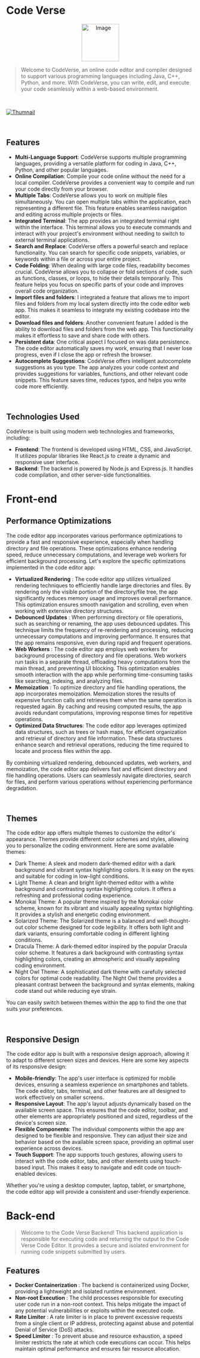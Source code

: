 # Code Verse

<p align="center">
<img src="./front-end/public/favicon.svg" alt="Image" style="width: 100px;">
</p>

> Welcome to CodeVerse, an online code editor and compiler designed to support various programming languages including Java, C++, Python, and more. With CodeVerse, you can write, edit, and execute your code seamlessly within a web-based environment.

<br>

[![Thumnail](./extra/editor.png)](https://drive.google.com/file/d/1fb9qxVC3P0jJJSlBV9ZefCoFSuXPaV3M/view?usp=sharing)

<br>

## Features

- **Multi-Language Support**: CodeVerse supports multiple programming languages, providing a versatile platform for coding in Java, C++, Python, and other popular languages.
- **Online Compilation**: Compile your code online without the need for a local compiler. CodeVerse provides a convenient way to compile and run your code directly from your browser.
- **Multiple Tabs**: CodeVerse allows you to work on multiple files simultaneously. You can open multiple tabs within the application, each representing a different file. This feature enables seamless navigation and editing across multiple projects or files.
- **Integrated Terminal**: The app provides an integrated terminal right within the interface. This terminal allows you to execute commands and interact with your project's environment without needing to switch to external terminal applications.
- **Search and Replace**: CodeVerse offers a powerful search and replace functionality. You can search for specific code snippets, variables, or keywords within a file or across your entire project.
- **Code Folding**: When dealing with large code files, readability becomes crucial. CodeVerse allows you to collapse or fold sections of code, such as functions, classes, or loops, to hide their details temporarily. This feature helps you focus on specific parts of your code and improves overall code organization.
- **Import files and folders**: I integrated a feature that allows me to import files and folders from my local system directly into the code editor web app. This makes it seamless to integrate my existing codebase into the editor.
- **Download files and folders**: Another convenient feature I added is the ability to download files and folders from the web app. This functionality makes it effortless to save and share code with others.
- **Persistent data**: One critical aspect I focused on was data persistence. The code editor automatically saves my work, ensuring that I never lose progress, even if I close the app or refresh the browser.
- **Autocomplete Suggestions**: CodeVerse offers intelligent autocomplete suggestions as you type. The app analyzes your code context and provides suggestions for variables, functions, and other relevant code snippets. This feature saves time, reduces typos, and helps you write code more efficiently.

<br>

## Technologies Used

CodeVerse is built using modern web technologies and frameworks, including:

- **Frontend**: The frontend is developed using HTML, CSS, and JavaScript. It utilizes popular libraries like React.js to create a dynamic and responsive user interface.
- **Backend**: The backend is powered by Node.js and Express.js. It handles code compilation, and other server-side functionalities.

# Front-end

## Performance Optimizations

The code editor app incorporates various performance optimizations to provide a fast and responsive experience, especially when handling directory and file operations. These optimizations enhance rendering speed, reduce unnecessary computations, and leverage web workers for efficient background processing. Let's explore the specific optimizations implemented in the code editor app:

- **Virtualized Rendering** : The code editor app utilizes virtualized rendering techniques to efficiently handle large directories and files. By rendering only the visible portion of the directory/file tree, the app significantly reduces memory usage and improves overall performance. This optimization ensures smooth navigation and scrolling, even when working with extensive directory structures.
- **Debounced Updates** : When performing directory or file operations, such as searching or renaming, the app uses debounced updates. This technique limits the frequency of re-rendering and processing, reducing unnecessary computations and improving performance. It ensures that the app remains responsive, even during rapid and frequent operations.
- **Web Workers** : The code editor app employs web workers for background processing of directory and file operations. Web workers run tasks in a separate thread, offloading heavy computations from the main thread, and preventing UI blocking. This optimization enables smooth interaction with the app while performing time-consuming tasks like searching, indexing, and analyzing files.
- **Memoization** : To optimize directory and file handling operations, the app incorporates memoization. Memoization stores the results of expensive function calls and retrieves them when the same operation is requested again. By caching and reusing computed results, the app avoids redundant computations, improving response times for repetitive operations.
- **Optimized Data Structures**: The code editor app leverages optimized data structures, such as trees or hash maps, for efficient organization and retrieval of directory and file information. These data structures enhance search and retrieval operations, reducing the time required to locate and process files within the app.

By combining virtualized rendering, debounced updates, web workers, and memoization, the code editor app delivers fast and efficient directory and file handling operations. Users can seamlessly navigate directories, search for files, and perform various operations without experiencing performance degradation.

<br>

## Themes

The code editor app offers multiple themes to customize the editor's appearance. Themes provide different color schemes and styles, allowing you to personalize the coding environment. Here are some available themes:

- Dark Theme: A sleek and modern dark-themed editor with a dark background and vibrant syntax highlighting colors. It is easy on the eyes and suitable for coding in low-light conditions.
- Light Theme: A clean and bright light-themed editor with a white background and contrasting syntax highlighting colors. It offers a refreshing and professional coding experience.
- Monokai Theme: A popular theme inspired by the Monokai color scheme, known for its vibrant and visually appealing syntax highlighting. It provides a stylish and energetic coding environment.
- Solarized Theme: The Solarized theme is a balanced and well-thought-out color scheme designed for code legibility. It offers both light and dark variants, ensuring comfortable coding in different lighting conditions.
- Dracula Theme: A dark-themed editor inspired by the popular Dracula color scheme. It features a dark background with contrasting syntax highlighting colors, creating an atmospheric and visually appealing coding environment.
- Night Owl Theme: A sophisticated dark theme with carefully selected colors for optimal code readability. The Night Owl theme provides a pleasant contrast between the background and syntax elements, making code stand out while reducing eye strain.

You can easily switch between themes within the app to find the one that suits your preferences.

<br>

## Responsive Design

The code editor app is built with a responsive design approach, allowing it to adapt to different screen sizes and devices. Here are some key aspects of its responsive design:

- **Mobile-friendly**: The app's user interface is optimized for mobile devices, ensuring a seamless experience on smartphones and tablets. The code editor, tabs, terminal, and other features are all designed to work effectively on smaller screens.
- **Responsive Layout**: The app's layout adjusts dynamically based on the available screen space. This ensures that the code editor, toolbar, and other elements are appropriately positioned and sized, regardless of the device's screen size.
- **Flexible Components**: The individual components within the app are designed to be flexible and responsive. They can adjust their size and behavior based on the available screen space, providing an optimal user experience across devices.
- **Touch Support**: The app supports touch gestures, allowing users to interact with the code editor, tabs, and other elements using touch-based input. This makes it easy to navigate and edit code on touch-enabled devices.

Whether you're using a desktop computer, laptop, tablet, or smartphone, the code editor app will provide a consistent and user-friendly experience.

# Back-end

> Welcome to the Code Verse Backend! This backend application is responsible for executing code and returning the output to the Code Verse Code Editor. It provides a secure and isolated environment for running code snippets submitted by users.

## Features

- **Docker Containerization** : The backend is containerized using Docker, providing a lightweight and isolated runtime environment.
- **Non-root Execution** : The child processes responsible for executing user code run in a non-root context. This helps mitigate the impact of any potential vulnerabilities or exploits within the executed code.
- **Rate Limiter** : A rate limiter is in place to prevent excessive requests from a single client or IP address, protecting against abuse and potential Denial of Service (DoS) attacks.
- **Speed Limiter** : To prevent abuse and resource exhaustion, a speed limiter restricts the rate at which code executions can occur. This helps maintain optimal performance and ensures fair resource allocation.
